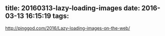 title: 20160313-lazy-loading-images
date: 2016-03-13 16:15:19
tags:
---

http://pinggod.com/2016/Lazy-loading-images-on-the-web/